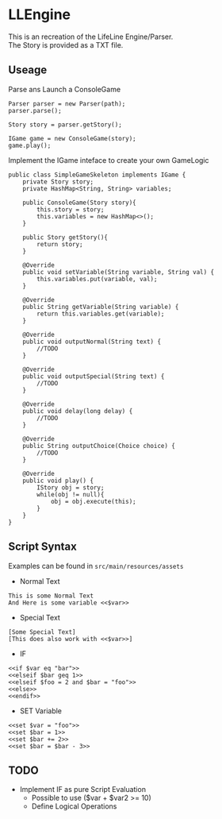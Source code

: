 LLEngine  
========  

This is an recreation of the LifeLine Engine/Parser.  
The Story is provided as a TXT file.  

Useage  
------

Parse ans Launch a ConsoleGame  
```
Parser parser = new Parser(path);
parser.parse();

Story story = parser.getStory();

IGame game = new ConsoleGame(story);
game.play();
```

Implement the IGame inteface to create your own GameLogic  
```
public class SimpleGameSkeleton implements IGame {
    private Story story;
    private HashMap<String, String> variables;

    public ConsoleGame(Story story){
        this.story = story;
        this.variables = new HashMap<>();
    }

    public Story getStory(){
        return story;
    }

    @Override
    public void setVariable(String variable, String val) {
        this.variables.put(variable, val);
    }

    @Override
    public String getVariable(String variable) {
        return this.variables.get(variable);
    }

    @Override
    public void outputNormal(String text) {
        //TODO
    }

    @Override
    public void outputSpecial(String text) {
        //TODO
    }

    @Override
    public void delay(long delay) {
        //TODO
    }

    @Override
    public String outputChoice(Choice choice) {
        //TODO
    }

    @Override
    public void play() {
        IStory obj = story;
        while(obj != null){
            obj = obj.execute(this);
        }
    }
}
```


Script Syntax  
------  

Examples can be found in `src/main/resources/assets`  

* Normal Text  
```
This is some Normal Text
And Here is some variable <<$var>>
```


* Special Text  
```
[Some Special Text]
[This does also work with <<$var>>]
```


* IF  
```
<<if $var eq "bar">>
<<elseif $bar geq 1>>
<<elseif $foo = 2 and $bar = "foo">>
<<else>>
<<endif>>
```


* SET Variable  
```
<<set $var = "foo">>
<<set $bar = 1>>
<<set $bar += 2>>
<<set $bar = $bar - 3>>
```

TODO  
----  
* Implement IF as pure Script Evaluation  
  * Possible to use ($var + $var2 >= 10)  
  * Define Logical Operations  
